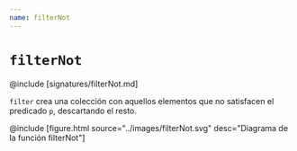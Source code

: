 ```yaml
---
name: filterNot
---
```


# `filterNot`

@include [signatures/filterNot.md]

`filter` crea una colección con aquellos elementos que no satisfacen el predicado `p`, descartando el resto.

@include [figure.html source="../images/filterNot.svg" desc="Diagrama de la función filterNot"]
